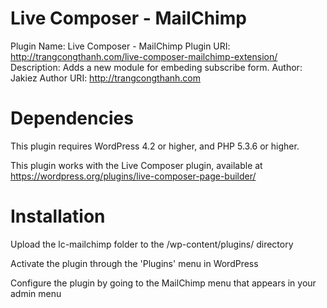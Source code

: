 Live Composer - MailChimp
=========================

Plugin Name: Live Composer - MailChimp
Plugin URI: http://trangcongthanh.com/live-composer-mailchimp-extension/
Description: Adds a new module for embeding subscribe form.
Author: Jakiez
Author URI: http://trangcongthanh.com

Dependencies
============

This plugin requires WordPress 4.2 or higher, and PHP 5.3.6 or higher.

This plugin works with the Live Composer plugin, available at
https://wordpress.org/plugins/live-composer-page-builder/


Installation
============

Upload the lc-mailchimp folder to the /wp-content/plugins/ directory

Activate the plugin through the 'Plugins' menu in WordPress

Configure the plugin by going to the MailChimp menu that appears in your admin menu
